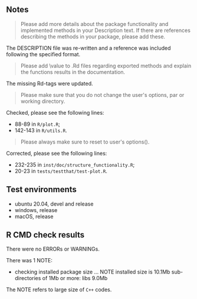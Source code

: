 ## Notes

> Please add more details about the package functionality and implemented
methods in your Description text. If there are references describing the
methods in your package, please add these.

The DESCRIPTION file was re-written and a reference was included following the 
specified format.

> Please add \value to .Rd files regarding exported methods and explain
the functions results in the documentation.

The missing Rd-tags were updated.

> Please make sure that you do not change the user's options, par or working
directory.

Checked, please see the following lines:
  - 88-89 in `R/plot.R`;
  - 142-143 in `R/utils.R`.

> Please always make sure to reset to user's options().

Corrected, please see the following lines:
  - 232-235 in `inst/doc/structure_functionality.R`;
  - 20-23 in `tests/testthat/test-plot.R`.

## Test environments

* ubuntu 20.04, devel and release
* windows, release
* macOS, release

## R CMD check results

There were no ERRORs or WARNINGs. 

There was 1 NOTE:

* checking installed package size ... NOTE
    installed size is 10.1Mb
    sub-directories of 1Mb or more:
      libs   9.0Mb

The NOTE refers to large size of `C++` codes.
